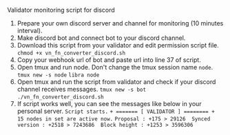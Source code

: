 Validator monitoring script for discord

1. Prepare your own discord server and channel for monitoring (10 minutes interval).
2. Make discord bot and connect bot to your discord channel.
3. Download this script from your validator and edit permission script file.
   `chmod +x vn_fn_converter_discord.sh`
4. Copy your webhook url of bot and paste url into line 37 of script.
5. Open tmux and run node. Don't change the tmux session name `node`.
   `tmux new -s node`
   `libra node`
7. Open tmux and run the script from validator and check if your discord channel receives messages.
   `tmux new -s bot`
   `./vn_fn_converter_discord.sh`
9. If script works well, you can see the messages like below in your personal server.
   `Script starts.`
   `+ ======= [ VALIDATOR ] ======== +  15 nodes in set are active now.`
   `Proposal : +175 > 29126  Synced version : +2518 > 7243686  Block height : +1253 > 3596306`

